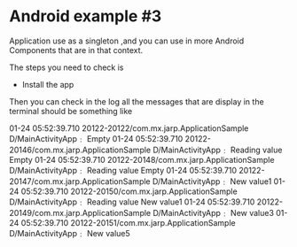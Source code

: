 # Android example #3

Application use as a singleton ,and you can use in more Android Components that are in that context.

The steps you need to check is

  - Install the app 
  
  
Then you can check in the log all the messages that are display in the terminal should be something like

01-24 05:52:39.710  20122-20122/com.mx.jarp.ApplicationSample D/MainActivityApp﹕ Empty
01-24 05:52:39.710  20122-20146/com.mx.jarp.ApplicationSample D/MainActivityApp﹕ Reading value Empty
01-24 05:52:39.710  20122-20148/com.mx.jarp.ApplicationSample D/MainActivityApp﹕ Reading value Empty
01-24 05:52:39.710  20122-20147/com.mx.jarp.ApplicationSample D/MainActivityApp﹕ New value1
01-24 05:52:39.710  20122-20150/com.mx.jarp.ApplicationSample D/MainActivityApp﹕ Reading value New value1
01-24 05:52:39.710  20122-20149/com.mx.jarp.ApplicationSample D/MainActivityApp﹕ New value3
01-24 05:52:39.710  20122-20151/com.mx.jarp.ApplicationSample D/MainActivityApp﹕ New value5

